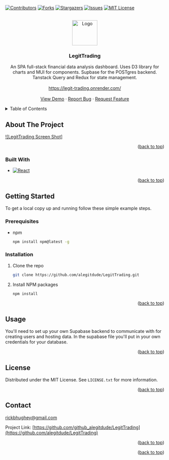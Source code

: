 <a name="readme-top"></a>

[![Contributors][contributors-shield]][contributors-url]
[![Forks][forks-shield]][forks-url]
[![Stargazers][stars-shield]][stars-url]
[![Issues][issues-shield]][issues-url]
[![MIT License][license-shield]][license-url]

<!-- PROJECT LOGO -->
<br />
<div align="center">
  <a href="https://legit-trading.onrender.com/">
    <img src="/client/public/android-chrome-192x192.png" alt="Logo" width="80" height="80">
  </a>

<h3 align="center">LegitTrading</h3>

  <p align="center">
    An SPA full-stack financial data analysis dashboard. Uses D3 library for charts and MUI for components. Supbase for the POSTgres backend. Tanstack Query and Redux for state management.  
    <br />
    <br/>
    <a href="https://legit-trading.onrender.com/">https://legit-trading.onrender.com/</a>
    <br />
    <br />
    <a href="https://legit-trading.onrender.com/">View Demo</a>
    ·
    <a href="https://github.com/alegitdude/LegitTrading/issues">Report Bug</a>
    ·
    <a href="https://github.com/alegitdude/LegitTrading/issues">Request Feature</a>
  </p>
</div>

<!-- TABLE OF CONTENTS -->
<details>
  <summary>Table of Contents</summary>
  <ol>
    <li>
      <a href="#about-the-project">About The Project</a>
      <ul>
        <li><a href="#built-with">Built With</a></li>
      </ul>
    </li>
    <li>
      <a href="#getting-started">Getting Started</a>
      <ul>
        <li><a href="#prerequisites">Prerequisites</a></li>
        <li><a href="#installation">Installation</a></li>
      </ul>
    </li>
    <li><a href="#usage">Usage</a></li>
    <li><a href="#license">License</a></li>
    <li><a href="#contact">Contact</a></li>
  </ol>
</details>

<!-- ABOUT THE PROJECT -->

## About The Project

[![LegitTrading Screen Shot]](/public/uploads/Ducks%20Row%20Screenshot.png)

<p align="right">(<a href="#readme-top">back to top</a>)</p>

### Built With

- [![React][React.js]][React-url]

<p align="right">(<a href="#readme-top">back to top</a>)</p>

<!-- GETTING STARTED -->

## Getting Started

To get a local copy up and running follow these simple example steps.

### Prerequisites

- npm
  ```sh
  npm install npm@latest -g
  ```

### Installation

1. Clone the repo
   ```sh
   git clone https://github.com/alegitdude/LegitTrading.git
   ```
2. Install NPM packages
   ```sh
   npm install
   ```

<p align="right">(<a href="#readme-top">back to top</a>)</p>

<!-- USAGE EXAMPLES -->

## Usage

You'll need to set up your own Supabase backend to communicate with for creating users and hosting data. In the supabase file you'll put in your own credentials for your database.

<p align="right">(<a href="#readme-top">back to top</a>)</p>

<!-- LICENSE -->

## License

Distributed under the MIT License. See `LICENSE.txt` for more information.

<p align="right">(<a href="#readme-top">back to top</a>)</p>

<!-- CONTACT -->

## Contact

rickbhughey@gmail.com

Project Link: [https://github.com/github_alegitdude/LegitTrading](https://github.com/alegitdude/LegitTrading)

<p align="right">(<a href="#readme-top">back to top</a>)</p>

<p align="right">(<a href="#readme-top">back to top</a>)</p>

<!-- MARKDOWN LINKS & IMAGES -->
<!-- https://www.markdownguide.org/basic-syntax/#reference-style-links -->

[contributors-shield]: https://img.shields.io/github/contributors/alegitdude/LegitTrading.svg?style=for-the-badge
[contributors-url]: https://github.com/alegitdude/LegitTrading/graphs/contributors
[forks-shield]: https://img.shields.io/github/forks/alegitdude/LegitTrading.svg?style=for-the-badge
[forks-url]: https://github.com/alegitdude/LegitTrading/network/members
[stars-shield]: https://img.shields.io/github/stars/alegitdude/LegitTrading.svg?style=for-the-badge
[stars-url]: https://github.com/alegitdude/LegitTrading/stargazers
[issues-shield]: https://img.shields.io/github/issues/alegitdude/LegitTrading.svg?style=for-the-badge
[issues-url]: https://github.com/alegitdude/LegitTrading/issues
[license-shield]: https://img.shields.io/github/license/alegitdude/LegitTrading.svg?style=for-the-badge
[license-url]: https://github.com/alegitdude/Build-Ideas/blob/master/LICENSE.txt
[product-screenshot]: /client/public/Ideas-Site%20Screenshot.png
[React.js]: https://img.shields.io/badge/React-20232A?style=for-the-badge&logo=react&logoColor=61DAFB
[React-url]: https://reactjs.org/
